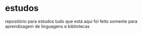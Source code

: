 # estudos
repositório para estudos
tudo que está aqui foi feito somente para aprendizagem de linguagens e bibliotecas
